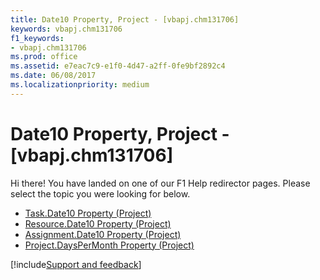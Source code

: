 ```yaml
---
title: Date10 Property, Project - [vbapj.chm131706]
keywords: vbapj.chm131706
f1_keywords:
- vbapj.chm131706
ms.prod: office
ms.assetid: e7eac7c9-e1f0-4d47-a2ff-0fe9bf2892c4
ms.date: 06/08/2017
ms.localizationpriority: medium
---
```



# Date10 Property, Project - [vbapj.chm131706]

Hi there! You have landed on one of our F1 Help redirector pages. Please select the topic you were looking for below.

- [Task.Date10 Property (Project)](https://msdn.microsoft.com/library/8f1c36dc-eb44-73a1-3c35-07b9638438c0%28Office.15%29.aspx)
- [Resource.Date10 Property (Project)](https://msdn.microsoft.com/library/ff110314-b315-79be-b473-36f0f36e1b41%28Office.15%29.aspx)
- [Assignment.Date10 Property (Project)](https://msdn.microsoft.com/library/795c71e1-5dfb-4044-3679-6db2bf2b30b5%28Office.15%29.aspx)
- [Project.DaysPerMonth Property (Project)](https://msdn.microsoft.com/library/1c4add8e-7162-0627-671e-e94117016fbd%28Office.15%29.aspx)

[!include[Support and feedback](~/includes/feedback-boilerplate.md)]